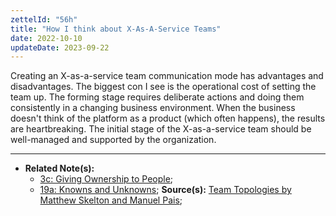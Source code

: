 ```yaml
---
zettelId: "56h"
title: "How I think about X-As-A-Service Teams"
date: 2022-10-10
updateDate: 2023-09-22
---
```


Creating an X-as-a-service team communication mode has advantages and disadvantages. The biggest con I see is the operational cost of setting the team up. The forming stage requires deliberate actions and doing them consistently in a changing business environment. When the business doesn't think of the platform as a product (which often happens), the results are heartbreaking. The initial stage of the X-as-a-service team should be well-managed and supported by the organization.

---

- **Related Note(s):**
  - [3c: Giving Ownership to People](/notes/3c/);
  - [19a: Knowns and Unknowns](/notes/19a/);
**Source(s):** [Team Topologies by Matthew Skelton and Manuel Pais](/books/team-topologies-book-review-summary-and-notes/);
